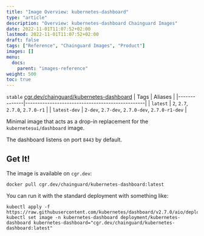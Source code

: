 ```yaml
---
title: "Image Overview: kubernetes-dashboard"
type: "article"
description: "Overview: kubernetes-dashboard Chainguard Images"
date: 2022-11-01T11:07:52+02:00
lastmod: 2022-11-01T11:07:52+02:00
draft: false
tags: ["Reference", "Chainguard Images", "Product"]
images: []
menu:
  docs:
    parent: "images-reference"
weight: 500
toc: true
---
```


`stable` [cgr.dev/chainguard/kubernetes-dashboard](https://github.com/chainguard-images/images/tree/main/images/kubernetes-dashboard)
| Tags         | Aliases                                         |
|--------------|-------------------------------------------------|
| `latest`     | `2`, `2.7`, `2.7.0`, `2.7.0-r1`                 |
| `latest-dev` | `2-dev`, `2.7-dev`, `2.7.0-dev`, `2.7.0-r1-dev` |



Minimal image that acts as a drop-in replacement for the `kubernetesui/dashboard` image.

The dashboard listens on port `8443` by default.

## Get It!

The image is available on `cgr.dev`:

```
docker pull cgr.dev/chainguard/kubernetes-dashboard:latest
```

You can run it with the standard deployment with something like:

```
kubectl apply -f https://raw.githubusercontent.com/kubernetes/dashboard/v2.7.0/aio/deploy/recommended.yaml
kubectl set image -n kubernetes-dashboard deployment/kubernetes-dashboard kubernetes-dashboard="cgr.dev/chainguard/kubernetes-dashboard:latest"
```

